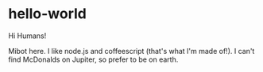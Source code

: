 # hello-world

Hi Humans!

Mibot here. I like node.js and coffeescript (that's what I'm made of!).
I can't find McDonalds on Jupiter, so prefer to be on earth. 
